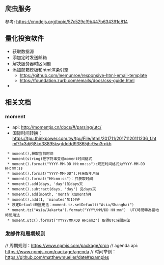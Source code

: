 ## 爬虫服务

参考: https://cnodejs.org/topic/57c529cf9b447b634391c814

## 量化投资软件

* 获取数据源
* 添加定时发送邮箱
* 解决服务器时区问题
* 添加邮箱模板和html渲染引擎
  * https://github.com/leemunroe/responsive-html-email-template
  * https://foundation.zurb.com/emails/docs/css-guide.html
*


## 相关文档

### moment
  * api: http://momentjs.cn/docs/#/parsing/utc/
  * 国际时间转换：https://tpu.thinkpower.com.tw/tpu/File/html/201711/20171120111236_f.html?f=3dj6j8kd38895ksgtdddd93865jhr9sn3rqkh

```
 * moment(),获取当前时间
 * moment(string)把字符串变成moment时间格式
 * moment().format("YYYY-MM-DD HH:mm:ss"):规定时间格式为YYYY-MM-DD HH:mm:ss
 * moment().format("YYYY-MM-DD"):只获取年月日
 * moment().format("HH:mm:ss")：只获取时间
 * moment().add(days, 'day')加days天
 * moment().subtract(days, 'day') 见days天
 * moment().add(month, 'month')加month月
 * moment().add(1, 'minutes'加1分钟
 * 設定Default時區用法：moment.tz.setDefault("Asia/Shanghai")
 * moment.tz("Asia/Jakarta").format("YYYY/MM/DD HH:mm")  UTC時間轉為當地時間用法
 * moment.utc().format("YYYY/MM/DD HH:mmZ") 取得UTC時間用法
```

### 发邮件和周期规则

// 周期规则：https://www.npmjs.com/package/cron
// agenda api: https://www.npmjs.com/package/agenda
// 时间举例：https://github.com/matthewmueller/date#examples


